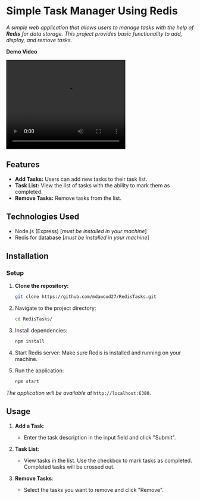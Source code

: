# Simple Task Manager Using Redis

_A simple web application that allows users to manage tasks with the help of **Redis** for data storage. This project provides basic functionality to add, display, and remove tasks._

**Demo Video**

<video width="320" height="240" controls>
  <source src="./demo.mp4" type="video/mp4">
  Your browser does not support the video tag.
</video>

## Features

- **Add Tasks:** Users can add new tasks to their task list.
- **Task List:** View the list of tasks with the ability to mark them as completed.
- **Remove Tasks:** Remove tasks from the list.

## Technologies Used

- Node.js (Express) [*must be installed in your machine*]
- Redis for database [*must be installed in your machine*]

## Installation

### Setup

1. **Clone the repository:**

   ```bash
   git clone https://github.com/mdawoud27/RedisTasks.git
   ```

2. Navigate to the project directory:

   ```bash
   cd RedisTasks/
   ```

3. Install dependencies:

   ```bash
   npm install
   ```

4. Start Redis server: Make sure Redis is installed and running on your machine.

5. Run the application:

   ```bash
   npm start
   ```

_The application will be available at_ `http://localhost:6380`.

## Usage

1. **Add a Task**:

   - Enter the task description in the input field and click "Submit".

2. **Task List**:

   - View tasks in the list. Use the checkbox to mark tasks as completed. Completed tasks will be crossed out.

3. **Remove Tasks**:
   - Select the tasks you want to remove and click "Remove".
